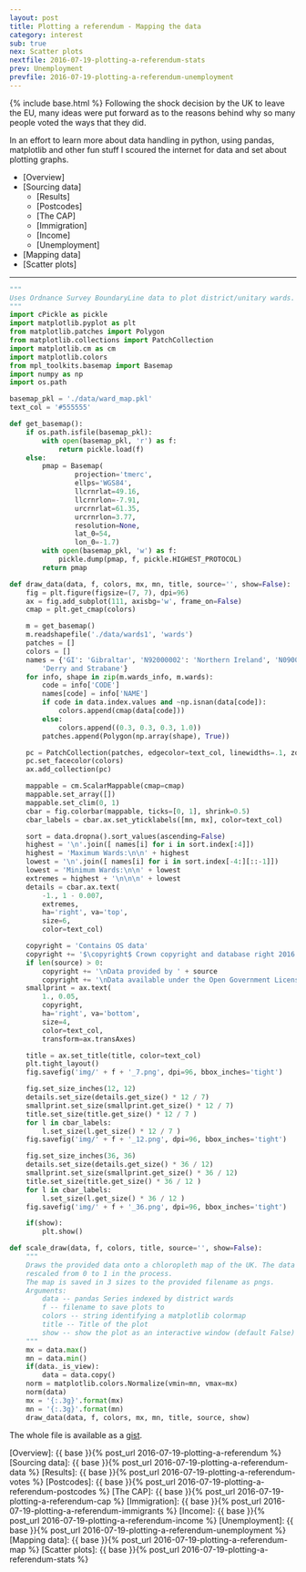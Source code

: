 ```yaml
---
layout: post
title: Plotting a referendum - Mapping the data
category: interest
sub: true
nex: Scatter plots
nextfile: 2016-07-19-plotting-a-referendum-stats
prev: Unemployment
prevfile: 2016-07-19-plotting-a-referendum-unemployment
---
```

{% include base.html %}
Following the shock decision by the UK to leave the EU, many ideas were put 
forward as to the reasons behind why so many people voted the ways that they 
did. 

In an effort to learn more about data handling in python, using pandas, 
matplotlib and other fun stuff I scoured the internet for data and set about 
plotting graphs. 

* [Overview] 
* [Sourcing data]
    * [Results]
    * [Postcodes]
    * [The CAP]
    * [Immigration]
    * [Income]
    * [Unemployment]
* [Mapping data]
* [Scatter plots]

---

```python
"""
Uses Ordnance Survey BoundaryLine data to plot district/unitary wards.
"""
import cPickle as pickle
import matplotlib.pyplot as plt
from matplotlib.patches import Polygon
from matplotlib.collections import PatchCollection
import matplotlib.cm as cm
import matplotlib.colors
from mpl_toolkits.basemap import Basemap
import numpy as np
import os.path

basemap_pkl = './data/ward_map.pkl'
text_col = '#555555'

def get_basemap():
    if os.path.isfile(basemap_pkl):
        with open(basemap_pkl, 'r') as f:
            return pickle.load(f)
    else:
        pmap = Basemap(
                projection='tmerc',
                ellps='WGS84',
                llcrnrlat=49.16,
                llcrnrlon=-7.91,
                urcrnrlat=61.35,
                urcrnrlon=3.77,
                resolution=None,
                lat_0=54,
                lon_0=-1.7)
        with open(basemap_pkl, 'w') as f:
            pickle.dump(pmap, f, pickle.HIGHEST_PROTOCOL)
        return pmap

def draw_data(data, f, colors, mx, mn, title, source='', show=False):
    fig = plt.figure(figsize=(7, 7), dpi=96)
    ax = fig.add_subplot(111, axisbg='w', frame_on=False)
    cmap = plt.get_cmap(colors)

    m = get_basemap()
    m.readshapefile('./data/wards1', 'wards')
    patches = []
    colors = []
    names = {'GI': 'Gibraltar', 'N92000002': 'Northern Ireland', 'N09000005':
        'Derry and Strabane'}
    for info, shape in zip(m.wards_info, m.wards):
        code = info['CODE']
        names[code] = info['NAME']
        if code in data.index.values and ~np.isnan(data[code]):
            colors.append(cmap(data[code]))
        else:
            colors.append((0.3, 0.3, 0.3, 1.0))
        patches.append(Polygon(np.array(shape), True))

    pc = PatchCollection(patches, edgecolor=text_col, linewidths=.1, zorder=2)
    pc.set_facecolor(colors)
    ax.add_collection(pc)

    mappable = cm.ScalarMappable(cmap=cmap)
    mappable.set_array([])
    mappable.set_clim(0, 1)
    cbar = fig.colorbar(mappable, ticks=[0, 1], shrink=0.5)
    cbar_labels = cbar.ax.set_yticklabels([mn, mx], color=text_col)

    sort = data.dropna().sort_values(ascending=False)
    highest = '\n'.join([ names[i] for i in sort.index[:4]])
    highest = 'Maximum Wards:\n\n' + highest
    lowest = '\n'.join([ names[i] for i in sort.index[-4:][::-1]])
    lowest = 'Minimum Wards:\n\n' + lowest
    extremes = highest + '\n\n\n' + lowest
    details = cbar.ax.text(
        -1., 1 - 0.007,
        extremes,
        ha='right', va='top',
        size=6,
        color=text_col)

    copyright = 'Contains OS data'
    copyright += '$\copyright$ Crown copyright and database right 2016'
    if len(source) > 0:
        copyright += '\nData provided by ' + source
        copyright += '\nData available under the Open Government License'
    smallprint = ax.text(
        1., 0.05,
        copyright,
        ha='right', va='bottom',
        size=4,
        color=text_col,
        transform=ax.transAxes)

    title = ax.set_title(title, color=text_col)
    plt.tight_layout()
    fig.savefig('img/' + f + '_7.png', dpi=96, bbox_inches='tight')

    fig.set_size_inches(12, 12)
    details.set_size(details.get_size() * 12 / 7)
    smallprint.set_size(smallprint.get_size() * 12 / 7)
    title.set_size(title.get_size() * 12 / 7 )
    for l in cbar_labels:
        l.set_size(l.get_size() * 12 / 7 )
    fig.savefig('img/' + f + '_12.png', dpi=96, bbox_inches='tight')

    fig.set_size_inches(36, 36)
    details.set_size(details.get_size() * 36 / 12)
    smallprint.set_size(smallprint.get_size() * 36 / 12)
    title.set_size(title.get_size() * 36 / 12 )
    for l in cbar_labels:
        l.set_size(l.get_size() * 36 / 12 )
    fig.savefig('img/' + f + '_36.png', dpi=96, bbox_inches='tight')

    if(show):
        plt.show()

def scale_draw(data, f, colors, title, source='', show=False):
    """
    Draws the provided data onto a chloropleth map of the UK. The data will be
    rescaled from 0 to 1 in the process.
    The map is saved in 3 sizes to the provided filename as pngs.
    Arguments:
        data -- pandas Series indexed by district wards
        f -- filename to save plots to
        colors -- string identifying a matplotlib colormap
        title -- Title of the plot
        show -- show the plot as an interactive window (default False)
    """
    mx = data.max()
    mn = data.min()
    if(data._is_view):
        data = data.copy()
    norm = matplotlib.colors.Normalize(vmin=mn, vmax=mx)
    norm(data)
    mx = '{:.3g}'.format(mx)
    mn = '{:.3g}'.format(mn)
    draw_data(data, f, colors, mx, mn, title, source, show)
```

The whole file is available as a [gist].

[gist]: https://gist.github.com/jwlawson/41302a734c6d9b0392cbd60571d755bf#file-map_draw-py
[Overview]: {{ base }}{% post_url 2016-07-19-plotting-a-referendum %}
[Sourcing data]: {{ base }}{% post_url 2016-07-19-plotting-a-referendum-data %}
[Results]: {{ base }}{% post_url 2016-07-19-plotting-a-referendum-votes %}
[Postcodes]: {{ base }}{% post_url 2016-07-19-plotting-a-referendum-postcodes %}
[The CAP]: {{ base }}{% post_url 2016-07-19-plotting-a-referendum-cap %}
[Immigration]: {{ base }}{% post_url 2016-07-19-plotting-a-referendum-immigrants %}
[Income]: {{ base }}{% post_url 2016-07-19-plotting-a-referendum-income %}
[Unemployment]: {{ base }}{% post_url 2016-07-19-plotting-a-referendum-unemployment %}
[Mapping data]: {{ base }}{% post_url 2016-07-19-plotting-a-referendum-map %}
[Scatter plots]:  {{ base }}{% post_url 2016-07-19-plotting-a-referendum-stats %}
